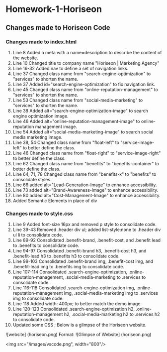 # Homework-1-Horiseon
## Changes made to Horiseon Code
### Changes made to index.html
1. Line 8 Added a meta with a name=description to describe the content of the website.
2. Line 10 Changed title to company name "Horiseon | Marketing Agency"
3. Line 16-32 Added nav to define a set of navigation links.
4. Line 37 Changed class name from "search-engine-optimization" to "services" to shorten the name.
5. Line 37 Added id="search-engine-optimization" to fix navigation link.
6. Line 45 Changed class name from "online-reputation-management" to "services" to shorten the name.
7. Line 53 Changed class name from "social-media-marketing" to "services" to shorten the name.
8. Line 38 Added alt="search-engine-optimization-image" to search engine optimization image.
9. Line 46 Added alt="online-reputation-management-image" to online-reputation management image.
10. Line 54 Added alt="social-media-marketing-image" to search social media marketing image.
11. Line 38, 54 Changed class name from "float-left" to "service-image-left" to better define the class.
12. Line 46 Changed class name from "float-right" to "service-image-right" to better define the class.
13. Line 62 Changed class name from "benefits" to "benefits-container" to better define the class.
14. Line 64, 71, 78 Changed class name from "benefits-x" to "benefits" to consolidate styles.
15. Line 66 added alt="Lead-Generation-Image" to enhance accessibility.
16. Line 73 added alt="Brand-Awareness-Image" to enhance accessibility.
17. Line 80 added alt="Cost-Management-Image" to enhance accessibility.
18. Added Semantic Elements in place of div

### Changes made to style.css
1. Line 9 Added font-size 16px and removed p style to consolidate code.
2. Line 39-43 Removed .header div ul; added list-style:none to .header div ul li to consolidate code.
3. Line 89-92 Consolidated .benefit-brand, .benefit-cost, and .benefit lead to .benefits to consolidate code.
4. Line 94-97 Consolidated .benefit-brand h3, .benefit-cost h3, and .benefit-lead h3 to .benefits h3 to consolidate code.
5. Line 99-103 Consolidated .benefit-brand img, .benefit-cost img, and .benefit-lead img to .benefits img to consolidate code.
6.  Line 107-114 Consolidated .search-engine-optimization, .online-reputation-management, .social-media-marketing to .services to consolidate code.
7. Line 116-118 Consolidated .search-engine-optimization img, .online-reputation-management img, .social-media-marketing img to .services img to consolidate code.
8. Line 118 Added width: 400px; to better match the demo image.
9. Line 120-123 Consolidated .search-engine-optimization h2, .online-reputation-management h2, .social-media-marketing h2 to .services h2 to consolidate code.
10. Updated some CSS
;
Below is a glimpse of the Horiseon website.

![website] (horiseon.png)
Format: ![Glimpse of Website] (horiseon.png)

<img src="/images/vscode.png", width="800"/>
